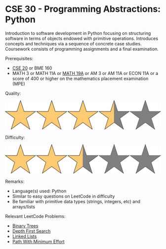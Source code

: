 # CSE 30 - Programming Abstractions: Python

Introduction to software development in Python focusing on structuring software in terms of objects endowed with primitive operations. Introduces concepts and techniques via a sequence of concrete case studies. Coursework consists of programming assignments and a final examination.

Prerequisites:

- [CSE 20](CSE20.md) or BME 160
- MATH 3 or MATH 11A or [MATH 19A](MATH19A.md) or AM 3 or AM 11A or ECON 11A or a score of 400 or higher on the mathematics placement examination (MPE)

Quality: 

![](../Media/3_5star.png)

Difficulty: 

![](../Media/2_5star.png)

Remarks:

- Language(s) used: Python
- Similar to easy questions on LeetCode in difficulty
- Be familiar with primitive data types (strings, integers, etc) and arrays/lists

Relevant LeetCode Problems:
- [Binary Trees](https://leetcode.com/tag/binary-tree/)
- [Depth First Search](https://leetcode.com/tag/depth-first-search/)
- [Linked Lists](https://leetcode.com/tag/linked-list/)
- [Path With Minimum Effort](https://leetcode.com/problems/path-with-minimum-effort/)